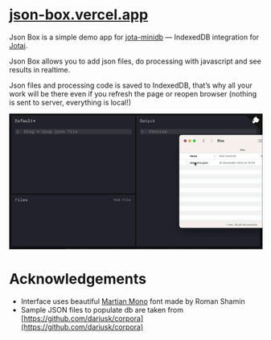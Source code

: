 # [json-box.vercel.app](https://json-box.vercel.app)

Json Box is a simple demo app for [jota-minidb](https://github.com/11bit/jotai-minidb) — IndexedDB integration for [Jotai](https://jotai.org/).

Json Box allows you to add json files, do processing with javascript and see results in realtime.

Json files and processing code is saved to IndexedDB, that’s why all your work will be there even if you refresh the page or reopen browser (nothing is sent to server, everything is local!)

![Demo Json Box](./animation.gif)

# Acknowledgements
- Interface uses beautiful [Martian Mono](https://evilmartians.com/products/martian-mono) font made by Roman Shamin 
- Sample JSON files to populate db are taken from [https://github.com/dariusk/corpora](https://github.com/dariusk/corpora)
